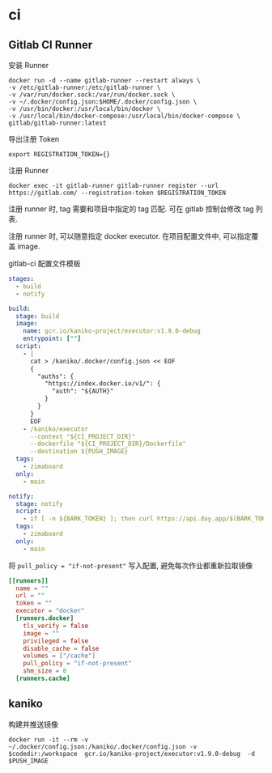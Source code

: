 # ci

## Gitlab CI Runner

安装 Runner

```shell
docker run -d --name gitlab-runner --restart always \
-v /etc/gitlab-runner:/etc/gitlab-runner \
-v /var/run/docker.sock:/var/run/docker.sock \
-v ~/.docker/config.json:$HOME/.docker/config.json \
-v /usr/bin/docker:/usr/local/bin/docker \
-v /usr/local/bin/docker-compose:/usr/local/bin/docker-compose \
gitlab/gitlab-runner:latest
```

导出注册 Token

```shell
export REGISTRATION_TOKEN={}
```

注册 Runner

```shell
docker exec -it gitlab-runner gitlab-runner register --url https://gitlab.com/ --registration-token $REGISTRATION_TOKEN
```

注册 runner 时, tag 需要和项目中指定的 tag 匹配. 可在 gitlab 控制台修改 tag 列表.

注册 runner 时, 可以随意指定 docker executor. 在项目配置文件中, 可以指定覆盖 image.

gitlab-ci 配置文件模板

```yaml
stages:
  - build
  - notify

build:
  stage: build
  image:
    name: gcr.io/kaniko-project/executor:v1.9.0-debug
    entrypoint: [""]
  script:
    - |
      cat > /kaniko/.docker/config.json << EOF
      {
        "auths": {
          "https://index.docker.io/v1/": {
            "auth": "${AUTH}"
          }
        }
      }
      EOF
    - /kaniko/executor
      --context "${CI_PROJECT_DIR}"
      --dockerfile "${CI_PROJECT_DIR}/Dockerfile"
      --destination ${PUSH_IMAGE}
  tags:
    - zimaboard
  only:
    - main

notify:
  stage: notify
  script:
    - if [ -n ${BARK_TOKEN} ]; then curl https://api.day.app/$(BARK_TOKEN)/project%20ci%20build%20success; fi;
  tags:
    - zimaboard
  only:
    - main

```

 将 `pull_policy = "if-not-present"` 写入配置, 避免每次作业都重新拉取镜像

```conf
[[runners]]
  name = ""
  url = ""
  token = ""
  executor = "docker"
  [runners.docker]
    tls_verify = false
    image = ""
    privileged = false
    disable_cache = false
    volumes = ["/cache"]
    pull_policy = "if-not-present"
    shm_size = 0
  [runners.cache]
```

## kaniko

构建并推送镜像

```shell
docker run -it --rm -v ~/.docker/config.json:/kaniko/.docker/config.json -v $codedir:/workspace  gcr.io/kaniko-project/executor:v1.9.0-debug  -d $PUSH_IMAGE
```
